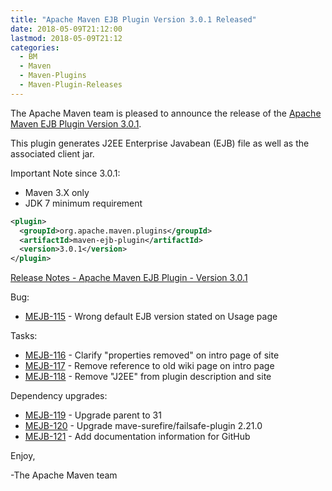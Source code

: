 ```yaml
---
title: "Apache Maven EJB Plugin Version 3.0.1 Released"
date: 2018-05-09T21:12:00
lastmod: 2018-05-09T21:12
categories:
  - BM
  - Maven
  - Maven-Plugins
  - Maven-Plugin-Releases
---
```

The Apache Maven team is pleased to announce the release of the 
[Apache Maven EJB Plugin Version 3.0.1](https://maven.apache.org/plugins/maven-ejb-plugin/).

This plugin generates J2EE Enterprise Javabean (EJB) file as well as the
associated client jar.

Important Note since 3.0.1:

 * Maven 3.X only
 * JDK 7 minimum requirement

```xml
<plugin>
  <groupId>org.apache.maven.plugins</groupId>
  <artifactId>maven-ejb-plugin</artifactId>
  <version>3.0.1</version>
</plugin>
```

<!-- more -->

[Release Notes - Apache Maven EJB Plugin - Version 3.0.1](https://issues.apache.org/jira/secure/ReleaseNote.jspa?projectId=12317421&version=12334440)

Bug:

 * [MEJB-115](https://issues.apache.org/jira/browse/MEJB-115) - Wrong default EJB version stated on Usage page

Tasks:

 * [MEJB-116](https://issues.apache.org/jira/browse/MEJB-116) - Clarify "properties removed" on intro page of site
 * [MEJB-117](https://issues.apache.org/jira/browse/MEJB-117) - Remove reference to old wiki page on intro page
 * [MEJB-118](https://issues.apache.org/jira/browse/MEJB-118) - Remove "J2EE" from plugin description and site

Dependency upgrades:

 * [MEJB-119](https://issues.apache.org/jira/browse/MEJB-119) - Upgrade parent to 31
 * [MEJB-120](https://issues.apache.org/jira/browse/MEJB-120) - Upgrade mave-surefire/failsafe-plugin 2.21.0
 * [MEJB-121](https://issues.apache.org/jira/browse/MEJB-121) - Add documentation information for GitHub


Enjoy,

-The Apache Maven team
